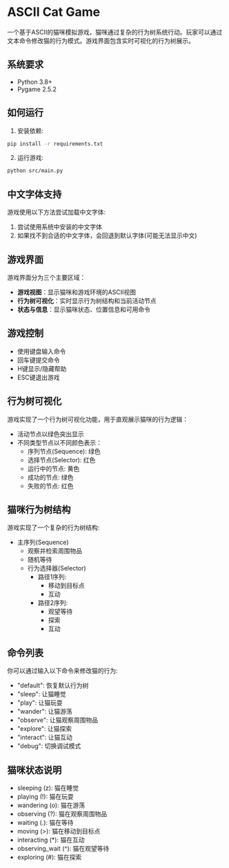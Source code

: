 # ASCII Cat Game

一个基于ASCII的猫咪模拟游戏，猫咪通过复杂的行为树系统行动。玩家可以通过文本命令修改猫的行为模式。游戏界面包含实时可视化的行为树展示。

## 系统要求
- Python 3.8+
- Pygame 2.5.2

## 如何运行
1. 安装依赖:
```bash
pip install -r requirements.txt
```

2. 运行游戏:
```bash
python src/main.py
```

## 中文字体支持
游戏使用以下方法尝试加载中文字体:
1. 尝试使用系统中安装的中文字体
2. 如果找不到合适的中文字体，会回退到默认字体(可能无法显示中文)

## 游戏界面
游戏界面分为三个主要区域：
- **游戏视图**：显示猫咪和游戏环境的ASCII视图
- **行为树可视化**：实时显示行为树结构和当前活动节点
- **状态与信息**：显示猫咪状态、位置信息和可用命令

## 游戏控制
- 使用键盘输入命令
- 回车键提交命令
- H键显示/隐藏帮助
- ESC键退出游戏

## 行为树可视化
游戏实现了一个行为树可视化功能，用于直观展示猫咪的行为逻辑：
- 活动节点以绿色突出显示
- 不同类型节点以不同颜色表示：
  - 序列节点(Sequence): 绿色
  - 选择节点(Selector): 红色
  - 运行中的节点: 黄色
  - 成功的节点: 绿色
  - 失败的节点: 红色

## 猫咪行为树结构
游戏实现了一个复杂的行为树结构:
- 主序列(Sequence)
  - 观察并检索周围物品
  - 随机等待
  - 行为选择器(Selector)
    - 路径1序列:
      - 移动到目标点
      - 互动
    - 路径2序列:
      - 观望等待
      - 探索
      - 互动

## 命令列表
你可以通过输入以下命令来修改猫的行为:
- "default": 恢复默认行为树
- "sleep": 让猫睡觉
- "play": 让猫玩耍
- "wander": 让猫游荡
- "observe": 让猫观察周围物品
- "explore": 让猫探索
- "interact": 让猫互动
- "debug": 切换调试模式

## 猫咪状态说明
- sleeping (z): 猫在睡觉
- playing (!): 猫在玩耍
- wandering (o): 猫在游荡
- observing (?): 猫在观察周围物品
- waiting (.): 猫在等待
- moving (>): 猫在移动到目标点
- interacting (*): 猫在互动
- observing_wait (^): 猫在观望等待
- exploring (#): 猫在探索 